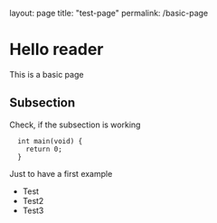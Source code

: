 layout: page
title: "test-page"
permalink: /basic-page

# Hello reader
This is a basic page

## Subsection
Check, if the subsection is working

```
  int main(void) {
    return 0;
  }
```

Just to have a first example
- Test
- Test2
- Test3
